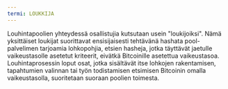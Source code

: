 ```yaml
---
termi: LOUKKIJA
---
```


Louhintapoolien yhteydessä osallistujia kutsutaan usein "loukijoiksi". Nämä yksittäiset loukijat suorittavat ensisijaisesti tehtävänä hashata pool-palvelimen tarjoamia lohkopohjia, etsien hasheja, jotka täyttävät jaetulle vaikeustasolle asetetut kriteerit, eivätkä Bitcoinille asetettua vaikeustasoa. Louhintaprosessin loput osat, jotka sisältävät itse lohkojen rakentamisen, tapahtumien valinnan tai työn todistamisen etsimisen Bitcoinin omalla vaikeustasolla, suoritetaan suoraan poolien toimesta.